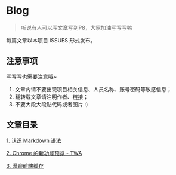 # Blog

> 听说有人可以写文章写到P8，大家加油写写写鸭

每篇文章以本项目 ISSUES 形式发布。

## 注意事项

写写写也需要注意哦~

1. 文章内请不要出现项目相关信息、人员名称、账号密码等敏感信息；
2. 翻转载文章请注明作者、链接；
3. 不要大段大段贴代码或者图片 :)

## 文章目录

[1. 认识 Markdown 语法](https://github.com/mengtuifrontend/Blog/issues/1)

[2. Chrome 的新功能预览 - TWA](https://github.com/mengtuifrontend/Blog/issues/2)

[3. 漫聊前端缓存](https://github.com/mengtuifrontend/Blog/issues/3)
